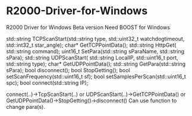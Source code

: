 # R2000-Driver-for-Windows
R2000 Driver for Windows
Beta version
Need BOOST for Windows

std::string TCPScanStart(std::string type, std::uint32_t watchdogtimeout, std::int32_t star_angle);
char* GetTCPPointData();
std::string HttpGet( std::string command);
uint16_t SetPara(std::string sParaName, std::string sPara);
std::string UDPScanStart( std::string LocalIP, std::uint16_t port, std::string type);
char* GetUDPPointData();
std::string GetPara(std::string sPara);
bool disconnect();
bool StopGetting();
bool setScanFrequency(std::uint16_t sf);
bool setSamplesPerScan(std::uint16_t spc);
bool connect(std::string IP);

connect(..)->TcpScanStart(..) or UDPScanStart(..)->GetTCPPointData() or GetUDPPointData()->StopGetting()->disconnect()
Can use function to change para(s).
